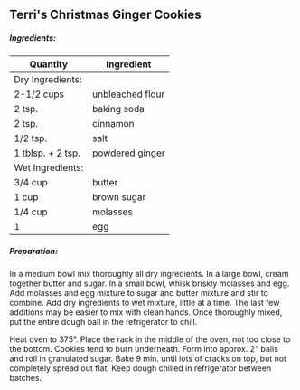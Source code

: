 
## Terri's Christmas Ginger Cookies

##### Ingredients:

Quantity            |    Ingredient
------------------- | -------------------------------------
Dry Ingredients:    |
2-1/2 cups          | unbleached flour
2 tsp.              | baking soda
2 tsp.              | cinnamon
1/2 tsp.            | salt
1 tblsp. + 2 tsp.   | powdered ginger
Wet Ingredients:    |
3/4 cup             | butter
1 cup               | brown sugar
1/4 cup             | molasses
1                   | egg

##### Preparation:
In a medium bowl mix thoroughly all dry ingredients.  In a large bowl, cream together butter and sugar.
In a small bowl, whisk briskly molasses and egg.  Add molasses and egg mixture to sugar and butter
mixture and stir to combine.  Add dry ingredients to wet mixture, little at a time. The last few additions
may be easier to mix with clean hands.  Once thoroughly mixed, put the entire dough ball in the refrigerator
to chill.

Heat oven to 375&deg;.  Place the rack in the middle of the oven, not too close to the bottom. Cookies
tend to burn underneath.  Form into approx. 2" balls and roll in granulated sugar.  Bake 9 min. until
lots of cracks on top, but not completely spread out flat.  Keep dough chilled in refrigerator between batches.

